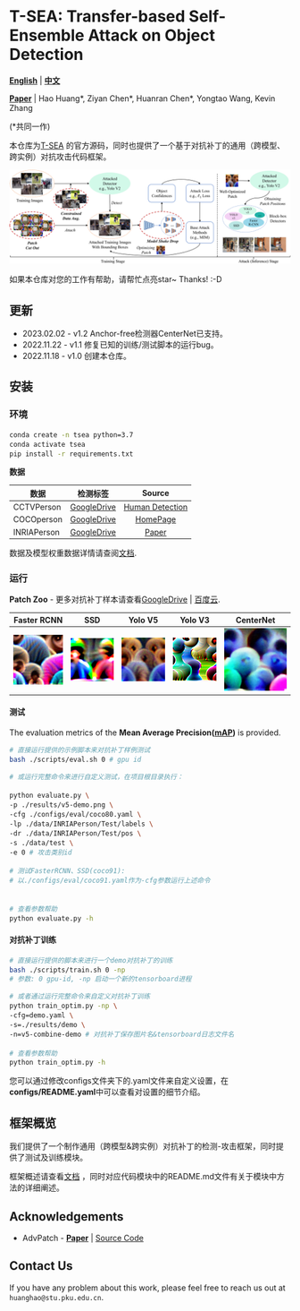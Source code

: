 # T-SEA: Transfer-based Self-Ensemble Attack on Object Detection

[**English**](https://github.com/VDIGPKU/T-SEA/blob/main/README.md)
| [**中文**](https://github.com/VDIGPKU/T-SEA/blob/main/README-cn.md)

[**Paper**](https://arxiv.org/abs/2211.09773)
| Hao Huang*, Ziyan Chen*, Huanran Chen*, Yongtao Wang, Kevin Zhang

(*共同一作)

本仓库为[T-SEA](https://arxiv.org/abs/2211.09773)
的官方源码，同时也提供了一个基于对抗补丁的通用（跨模型、跨实例）对抗攻击代码框架。

![](readme/pipeline.png)

如果本仓库对您的工作有帮助，请帮忙点亮star~ Thanks! :-D

## 更新
* 2023.02.02 - v1.2 Anchor-free检测器CenterNet已支持。
* 2022.11.22 - v1.1 修复已知的训练/测试脚本的运行bug。
* 2022.11.18 - v1.0 创建本仓库。


## 安装
### 环境
```bash
conda create -n tsea python=3.7
conda activate tsea
pip install -r requirements.txt
```

 **数据**

| 数据        |                                             检测标签                                             |                                              Source                                              |                                            
|-------------|:--------------------------------------------------------------------------------------------------------:|:------------------------------------------------------------------------------------------------:|
| CCTVPerson  |  [GoogleDrive](https://drive.google.com/drive/folders/1R5DDNR0XPvSW-WyuCihDlPHf6C2XXb-o?usp=share_link)  |   [Human Detection](https://www.kaggle.com/datasets/constantinwerner/human-detection-dataset)    |
| COCOperson  |  [GoogleDrive](https://drive.google.com/drive/folders/1zKO6yXllhReiDS04WKkb6JIkxvAW2s_9?usp=share_link)  |                            [HomePage](https://cocodataset.org/#home)                             |
| INRIAPerson |  [GoogleDrive](https://drive.google.com/drive/folders/1zKO6yXllhReiDS04WKkb6JIkxvAW2s_9?usp=share_link)  |               [Paper](https://hal.inria.fr/docs/00/54/85/12/PDF/hog_cvpr2005.pdf)                |

数据及模型权重数据详情请查阅[文档](https://github.com/VDIGPKU/T-SEA/blob/main/readme/data.md).


### 运行

**Patch Zoo** - 更多对抗补丁样本请查看[GoogleDrive](https://drive.google.com/drive/folders/1bGDf5fHVxajexKZUk22OMc5wag_adH-e?usp=share_link) | [百度云](https://pan.baidu.com/s/1U3L0cOOeUr0RfFf4rSfYmQ?pwd=f946).

| Faster RCNN               | SSD                               | Yolo V5                   | Yolo V3  |CenterNet |
|---------------------------|----------------------------------|--------------------------|:------------:| ----|
| ![](results/faster_rcnn-combine-demo.png) | ![](results/ssd-combine-demo.png) | ![](results/v5-demo.png) | ![](results/v3-combine.png) |![](results/centernet-combine.png) |

#### 测试

The evaluation metrics of the **Mean Average Precision([mAP](https://github.com/Cartucho/mAP))** is provided.

```bash
# 直接运行提供的示例脚本来对抗补丁样例测试
bash ./scripts/eval.sh 0 # gpu id
```

```bash
# 或运行完整命令来进行自定义测试，在项目根目录执行：

python evaluate.py \
-p ./results/v5-demo.png \
-cfg ./configs/eval/coco80.yaml \
-lp ./data/INRIAPerson/Test/labels \
-dr ./data/INRIAPerson/Test/pos \
-s ./data/test \
-e 0 # 攻击类别id

# 测试FasterRCNN、SSD(coco91): 
# 以./configs/eval/coco91.yaml作为-cfg参数运行上述命令


# 查看参数帮助
python evaluate.py -h
```

#### 对抗补丁训练
```bash
# 直接运行提供的脚本来进行一个demo对抗补丁的训练
bash ./scripts/train.sh 0 -np
# 参数: 0 gpu-id, -np 启动一个新的tensorboard进程
```

```bash
# 或者通过运行完整命令来自定义对抗补丁训练
python train_optim.py -np \
-cfg=demo.yaml \
-s=./results/demo \
-n=v5-combine-demo # 对抗补丁保存图片名&tensorboard日志文件名

# 查看参数帮助
python train_optim.py -h
```
您可以通过修改configs文件夹下的.yaml文件来自定义设置，在**configs/README.yaml**中可以查看对设置的细节介绍。


## 框架概览
我们提供了一个制作通用（跨模型&跨实例）对抗补丁的检测-攻击框架，同时提供了测试及训练模块。

框架概述请查看[文档](https://github.com/VDIGPKU/T-SEA/blob/main/readme/overview.md)
，同时对应代码模块中的README.md文件有关于模块中方法的详细阐述。

## Acknowledgements

* AdvPatch - [**Paper**](http://openaccess.thecvf.com/content_CVPRW_2019/papers/CV-COPS/Thys_Fooling_Automated_Surveillance_Cameras_Adversarial_Patches_to_Attack_Person_Detection_CVPRW_2019_paper.pdf) 
| [Source Code](https://gitlab.com/EAVISE/adversarial-yolo)

## Contact Us
If you have any problem about this work, please feel free to reach us out at `huanghao@stu.pku.edu.cn`.